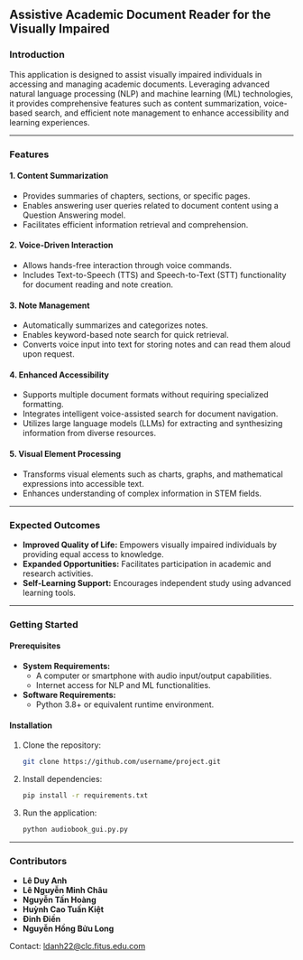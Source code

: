 ## Assistive Academic Document Reader for the Visually Impaired

### Introduction

This application is designed to assist visually impaired individuals in accessing and managing academic documents. Leveraging advanced natural language processing (NLP) and machine learning (ML) technologies, it provides comprehensive features such as content summarization, voice-based search, and efficient note management to enhance accessibility and learning experiences.

---

### Features

#### 1. **Content Summarization**
   - Provides summaries of chapters, sections, or specific pages.
   - Enables answering user queries related to document content using a Question Answering model.
   - Facilitates efficient information retrieval and comprehension.

#### 2. **Voice-Driven Interaction**
   - Allows hands-free interaction through voice commands.
   - Includes Text-to-Speech (TTS) and Speech-to-Text (STT) functionality for document reading and note creation.

#### 3. **Note Management**
   - Automatically summarizes and categorizes notes.
   - Enables keyword-based note search for quick retrieval.
   - Converts voice input into text for storing notes and can read them aloud upon request.

#### 4. **Enhanced Accessibility**
   - Supports multiple document formats without requiring specialized formatting.
   - Integrates intelligent voice-assisted search for document navigation.
   - Utilizes large language models (LLMs) for extracting and synthesizing information from diverse resources.

#### 5. **Visual Element Processing**
   - Transforms visual elements such as charts, graphs, and mathematical expressions into accessible text.
   - Enhances understanding of complex information in STEM fields.

---

### Expected Outcomes

- **Improved Quality of Life:** Empowers visually impaired individuals by providing equal access to knowledge.
- **Expanded Opportunities:** Facilitates participation in academic and research activities.
- **Self-Learning Support:** Encourages independent study using advanced learning tools.

---

### Getting Started

#### Prerequisites
- **System Requirements:** 
  - A computer or smartphone with audio input/output capabilities.
  - Internet access for NLP and ML functionalities.
- **Software Requirements:**
  - Python 3.8+ or equivalent runtime environment.

#### Installation
1. Clone the repository:
   ```bash
   git clone https://github.com/username/project.git
   ```
2. Install dependencies:
   ```bash
   pip install -r requirements.txt
   ```

3. Run the application:
   ```bash
   python audiobook_gui.py.py
   ```

---

### Contributors

- **Lê Duy Anh**
- **Lê Nguyễn Minh Châu**
- **Nguyễn Tấn Hoàng**
- **Huỳnh Cao Tuấn Kiệt**
- **Đinh Điền**
- **Nguyễn Hồng Bửu Long**

Contact: [ldanh22@clc.fitus.edu.com](mailto:ldanh22@clc.fitus.edu.com)
